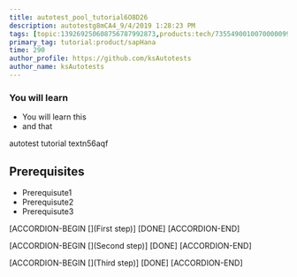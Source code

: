 ```yaml
---
title: autotest_pool_tutorial6O8D26
description: autotestg8mCA4_9/4/2019 1:28:23 PM
tags: [topic:139269250608756787992873,products:tech/73554900100700000996,tutorial:experience/advanced]
primary_tag: tutorial:product/sapHana
time: 290
author_profile: https://github.com/ksAutotests
author_name: ksAutotests
---
```

### You will learn
- You will learn this
- and that

autotest tutorial textn56aqf

## Prerequisites
- Prerequisute1
- Prerequisute2
- Prerequisute3

[ACCORDION-BEGIN [](First step)]
[DONE]
[ACCORDION-END]

[ACCORDION-BEGIN [](Second step)]
[DONE]
[ACCORDION-END]

[ACCORDION-BEGIN [](Third step)]
[DONE]
[ACCORDION-END]

